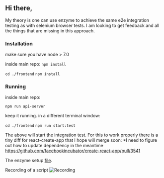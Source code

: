 
## Hi there,

My theory is one can use enzyme to achieve the same e2e integration testing as with selenium browser tests.
I am looking to get feedback and all the things that are missing in this approach.

### Installation
make sure you have node > 7.0

inside main repo:
  ```npm install```

  ```cd ./frontend```
  ```npm install```


### Running
inside main repo:

```npm run api-server```

keep it running. in a different terminal window:

 ```cd ./frontend```
 ```npm run start:test```


The above will start the integration test.
For this to work properly there is a tiny diff for react-create-app that I hope will merge soon:
*I need to figure out how to update dependency in the meantime
https://github.com/facebookincubator/create-react-app/pull/3541


The enzyme setup [file](https://github.com/DianaSuvorova/Demo-project/blob/master/frontend/src/index.js).

Recording of a script
![Recording](http://g.recordit.co/mlLiNPvjON.gif)
